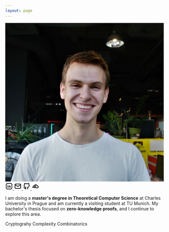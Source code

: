 ```yaml
---
layout: page
---
```

<div class="profile-section">
  <div class="profile-left">
    <img src="assets/images/profile.jpg" class="profile-image" alt="Profile Image">
    <div class="social-links">
      <a href="https://linkedin.com/in/benbencik/" class="social-link" target="_blank" aria-label="LinkedIn">
        <img src="assets/icons/brand-linkedin.svg" alt="LinkedIn" width="24" height="24">
      </a>
      <a href="mailto:bencikben@gmail.com" class="social-link" aria-label="Email">
        <img src="assets/icons/mail.svg" alt="Email" width="24" height="24">
      </a>
      <a href="https://github.com/benbencik" class="social-link" aria-label="GitHub">
        <img src="assets/icons/brand-github.svg" alt="GitHub" width="24" height="24">
      </a>
      <a href="https://soundcloud.com/kalnavoda" class="social-link" aria-label="SoundCloud">
        <img src="assets/icons/brand-soundcloud.svg" alt="SoundCloud" width="24" height="24">
      </a>
    </div>
  </div>

  <div class="profile-content">
    <!-- <h3>About Me</h3> -->
    <p>
      I am doing a <b>master's degree in Theoretical Computer Science</b> at Charles University in Prague and am currently a visiting student at TU Munich. My bachelor's thesis focused on <b>zero-knowledge proofs</b>, and I continue to explore this area.
    </p>
    <p class="card-tags">
      <span class="tag">Cryptograhy</span>
      <span class="tag">Complexity</span>
      <span class="tag">Combinatorics</span>
    </p>
  </div>
</div>

<!-- 
<h2>Recent Posts</h2>

<ul class="post-list">
  {% for post in site.posts limit:2 %}
  <li>
    <span class="post-meta">{{ post.date | date: "%b %-d, %Y" }}</span>
    <h3><a class="post-link" href="{{ post.url | relative_url }}">{{ post.title }}</a></h3>
    {{ post.excerpt }}
  </li>
  {% endfor %}
</ul>

<div class="view-all-link">
  <a href="/blog" class="button">View All Posts</a>
</div> -->